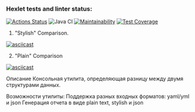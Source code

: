 ### Hexlet tests and linter status:
[![Actions Status](https://github.com/error4071/java-project-71/workflows/hexlet-check/badge.svg)](https://github.com/error4071/java-project-71/actions) ![Java CI](https://github.com/error4071/java-project-71/workflows/Java%20CI/badge.svg) [![Maintainability](https://api.codeclimate.com/v1/badges/791b448850a75f95c752/maintainability)](https://codeclimate.com/github/error4071/java-project-71/maintainability) [![Test Coverage](https://api.codeclimate.com/v1/badges/791b448850a75f95c752/test_coverage)](https://codeclimate.com/github/error4071/java-project-71/test_coverage)

1. "Stylish" Comparison.

[![asciicast](https://asciinema.org/a/cvyISjYqd0kDbz4o3ZssMSaqL.svg)](https://asciinema.org/a/cvyISjYqd0kDbz4o3ZssMSaqL)

2. "Plain" Comparison

[![asciicast](https://asciinema.org/a/ItE8t2j0sCCj3AszLDhpiH7gd.svg)](https://asciinema.org/a/ItE8t2j0sCCj3AszLDhpiH7gd)

Описание
Консольная утилита, определяющая разницу между двумя структурами данных.

Возможности утилиты:
Поддержка разных входных форматов: yaml/yml и json
Генерация отчета в виде plain text, stylish и json

